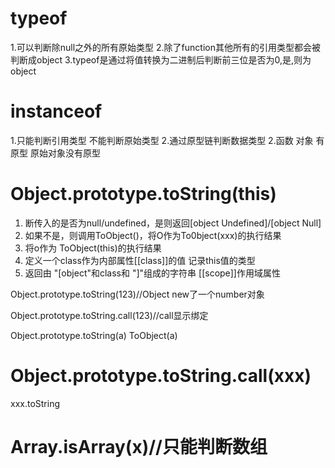 # typeof
1.可以判断除null之外的所有原始类型
2.除了function其他所有的引用类型都会被判断成object
3.typeof是通过将值转换为二进制后判断前三位是否为0,是,则为object


# instanceof
1.只能判断引用类型 不能判断原始类型
2.通过原型链判断数据类型
2.函数 对象 有原型 原始对象没有原型

# Object.prototype.toString(this)
1. 断传入的是否为null/undefined，是则返回[object Undefined]/[object Null]
2. 如果不是，则调用ToObject()，将O作为To0bject(xxx)的执行结果
3. 将o作为 ToObject(this)的执行结果
4. 定义一个class作为内部属性[[class]]的值 记录this值的类型
5. 返回由 "[object"和class和 "]"组成的字符串
[[scope]]作用域属性

Object.prototype.toString(123)//Object new了一个number对象

Object.prototype.toString.call(123)//call显示绑定


Object.prototype.toString(a)
ToObject(a)

# Object.prototype.toString.call(xxx)

xxx.toString


#  Array.isArray(x)//只能判断数组
